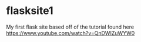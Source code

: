 # flasksite1
My first flask site based off of the tutorial found here https://www.youtube.com/watch?v=QnDWIZuWYW0
